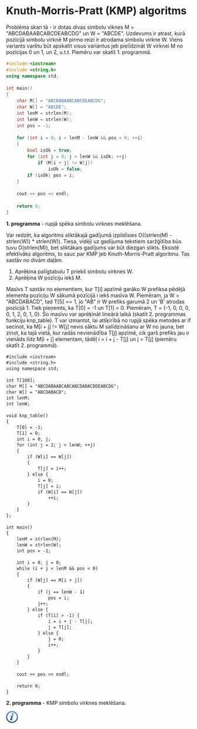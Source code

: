 # Knuth-Morris-Pratt (KMP) algoritms

Problēma skan tā - ir dotas divas simbolu viknes M = "ABCDABAABCABCDEABCDG" un W = "ABCDE". Uzdevums ir atrast, kurā pozīcijā simbolu virknē M pirmo reizi ir atrodama simbolu virkne W. Viens variants varētu būt apskatīt visus variantus jeb pielīdzināt W virknei M no pozīcijas 0 un 1, un 2, u.t.t. Piemēru var skatīt 1. programmā.

```cpp
#include <iostream>
#include <string.h>
using namespace std;

int main()
{
    char M[] = "ABCDABAABCABCDEABCDG";
    char W[] = "ABCDE";
    int lenM = strlen(M);
    int lenW = strlen(W);
    int pos = -1;

    for (int i = 0; i < lenM - lenW && pos < 0; ++i)
    {
        bool isOk = true;
        for (int j = 0; j < lenW && isOk; ++j)
            if (M[i + j] != W[j])
                isOk = false;
        if (isOk) pos = i;
    }

    cout << pos << endl;

    return 0;
}
```

**1. programma** - rupjā spēka simbolu virknes meklēšana.

Var redzēt, ka algoritms sliktākajā gadījumā izpildīsies O((strlen(M) - strlen(W)) * strlen(W)). Tiesa, vidēji uz gadījuma tekstiem saržģītība būs tuvu O(strlen(M)), bet sliktākais gadījums var būt diezgan slikts. Eksistē efektīvāks algoritms, to sauc par KMP jeb Knuth-Morris-Pratt algoritmu. Tas sastāv no divām daļām.

1. Aprēķina palīgtabulu T priekš simbolu virknes W.
1. Aprēķina W pozīciju iekš M.

Masīvs T sastāv no elementiem, kur T[i] apzīmē garāko W prefiksa pēdējā elementa pozīciju W sākumā pozīcijā i iekš masīva W. Piemēram, ja W = "ABCDABACD", tad T[5] == 1, jo "AB" ir W prefiks garumā 2 un 'B' atrodas pozīcijā 1. Tiek pieņemts, ka T[0] = -1 un T[1] = 0. Piemēram, T = {-1, 0, 0, 0, 0, 1, 2, 0, 1, 0}. Šo masīvu var aprēķināt lineārā laikā (skatīt 2. programmas funkciju knp_table). T var izmantot, lai atšķirībā no rupjā spēka metodes ar if secinot, ka M[i + j] != W[j] nevis sāktu M salīdzināšanu ar W no jauna, bet zinot, ka tajā vietā, kur radās nevienādība T[j] apzīmē, cik garš prefiks jau ir vienāds līdz M[i + j] elementam, tādēļ i = i + j - T[j] un j = T[j] (piemēru skatīt 2. programmā).

```
#include <iostream>
#include <string.h>
using namespace std;

int T[100];
char M[] = "ABCDABAABCABCABCDABACDDEABCDG";
char W[] = "ABCDABACD";
int lenM;
int lenW;

void knp_table()
{
    T[0] = -1;
    T[1] = 0;
    int i = 0, j;
    for (int j = 2; j < lenW; ++j)
    {
        if (W[i] == W[j])
        {
            T[j] = i++;
        } else {
            i = 0;
            T[j] = i;
            if (W[i] == W[j])
                ++i;
        }
    }
};

int main()
{
    lenM = strlen(M);
    lenW = strlen(W);
    int pos = -1;

    int i = 0, j = 0;
    while (i + j < lenM && pos < 0)
    {
        if (W[j] == M[i + j])
        {
            if (j == lenW - 1)
                pos = i;
            j++;
        } else {
            if (T[i] > -1) {
                i = i + j - T[j];
                j = T[j];
            } else {
                j = 0;
                i++;
            }
        }
    }

    cout << pos << endl;

    return 0;
}
```

**2. programma** - KMP simbolu virknes meklēšana.

<a href="http://en.wikipedia.org/wiki/Knuth%E2%80%93Morris%E2%80%93Pratt_algorithm" target="_blank">![Vairāk informācija](/media/theory/information.png)</a>